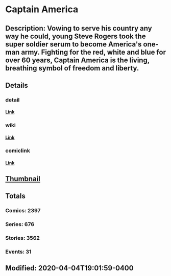 # Captain America
## Description: Vowing to serve his country any way he could, young Steve Rogers took the super soldier serum to become America's one-man army. Fighting for the red, white and blue for over 60 years, Captain America is the living, breathing symbol of freedom and liberty.
## Details
### detail
#### [Link](http://marvel.com/characters/8/captain_america?utm_campaign=apiRef&utm_source=225578a89fc76f3d20fbffda5d17a88d)
### wiki
#### [Link](http://marvel.com/universe/Captain_America_(Steve_Rogers)?utm_campaign=apiRef&utm_source=225578a89fc76f3d20fbffda5d17a88d)
### comiclink
#### [Link](http://marvel.com/comics/characters/1009220/captain_america?utm_campaign=apiRef&utm_source=225578a89fc76f3d20fbffda5d17a88d)
## [Thumbnail](http://i.annihil.us/u/prod/marvel/i/mg/3/50/537ba56d31087.jpg)
## Totals
### Comics: 2397
### Series: 676
### Stories: 3562
### Events: 31
## Modified: 2020-04-04T19:01:59-0400